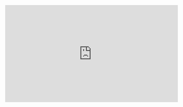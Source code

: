 <iframe 
    width="560" 
    height="315" 
    src="https://www.youtube.com/embed/{{ include.id }}" 
    frameborder="0" 
    allowfullscreen>
</iframe>

